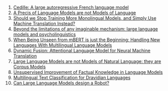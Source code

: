 1. [Cedille: A large autoregressive French language model](http://arxiv.org/abs/2202.03371v1)
2. [A Precis of Language Models are not Models of Language](http://arxiv.org/abs/2205.07634v1)
3. [Should we Stop Training More Monolingual Models, and Simply Use Machine
  Translation Instead?](http://arxiv.org/abs/2104.10441v1)
4. [Beyond the limitations of any imaginable mechanism: large language
  models and psycholinguistics](http://arxiv.org/abs/2303.00077v1)
5. [When Being Unseen from mBERT is just the Beginning: Handling New
  Languages With Multilingual Language Models](http://arxiv.org/abs/2010.12858v2)
6. [Dynamic Fusion: Attentional Language Model for Neural Machine
  Translation](http://arxiv.org/abs/1909.04879v1)
7. [Large Language Models are not Models of Natural Language: they are
  Corpus Models](http://arxiv.org/abs/2112.07055v2)
8. [Unsupervised Improvement of Factual Knowledge in Language Models](http://arxiv.org/abs/2304.01597v1)
9. [Multilingual Text Classification for Dravidian Languages](http://arxiv.org/abs/2112.01705v1)
10. [Can Large Language Models design a Robot?](http://arxiv.org/abs/2303.15324v1)
